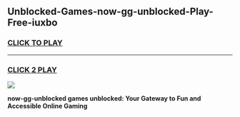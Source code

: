 
## Unblocked-Games-now-gg-unblocked-Play-Free-iuxbo
<h3>
<a href="https://premium76.site?title=now-gg-unblocked&ref=18A1">CLICK TO PLAY</a></h3>
<hr>

<h3>
<a href="https://premium76.site?title=now-gg-unblocked&ref=18A1">CLICK 2 PLAY</a>
  
</h3>

<a href="https://premium76.site?title=now-gg-unblocked&ref=18A1"><img src="https://clearcache.store/games.png"></a>


**now-gg-unblocked games unblocked: Your Gateway to Fun and Accessible Online Gaming**
